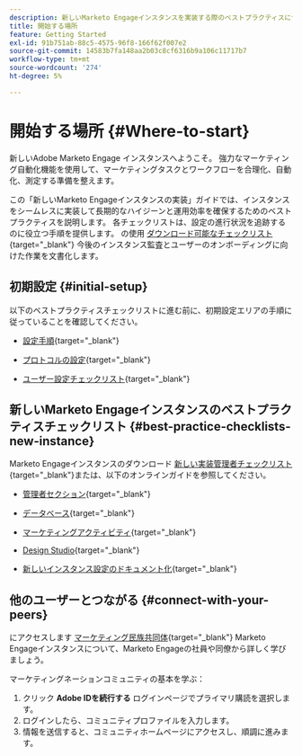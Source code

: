 ```yaml
---
description: 新しいMarketo Engageインスタンスを実装する際のベストプラクティスについて説明します。 実行されたを追跡すると、Marketo Engageを最大限に活用し、インスタンスを設定して、長期的な衛生状態と効率性を確保できます。 新しいインスタンスに移動する新しい管理者は、これらのガイドを使用して焦点を当て、整理しておきます。
title: 開始する場所
feature: Getting Started
exl-id: 91b751ab-88c5-4575-96f8-166f62f007e2
source-git-commit: 14583b7fa148aa2b03c8cf6316b9a106c11717b7
workflow-type: tm+mt
source-wordcount: '274'
ht-degree: 5%

---
```


# 開始する場所 {#Where-to-start}

新しいAdobe Marketo Engage インスタンスへようこそ。 強力なマーケティング自動化機能を使用して、マーケティングタスクとワークフローを合理化、自動化、測定する準備を整えます。

この「新しいMarketo Engageインスタンスの実装」ガイドでは、インスタンスをシームレスに実装して長期的なハイジーンと運用効率を確保するためのベストプラクティスを説明します。 各チェックリストは、設定の進行状況を追跡するのに役立つ手順を提供します。 の使用 [ダウンロード可能なチェックリスト](/help/marketo/getting-started/inheriting-a-marketo-engage-instance/assets/adobe-marketo-engage-new-instance-admin-checklist.xlsx){target="_blank"} 今後のインスタンス監査とユーザーのオンボーディングに向けた作業を文書化します。

## 初期設定 {#initial-setup}

以下のベストプラクティスチェックリストに進む前に、初期設定エリアの手順に従っていることを確認してください。

* [設定手順](/help/marketo/getting-started/initial-setup/initial-setup-tasks.md){target="_blank"}

* [プロトコルの設定](/help/marketo/getting-started/initial-setup/initial-setup-tasks.md){target="_blank"}

* [ユーザー設定チェックリスト](/help/marketo/getting-started/initial-setup/user-setup.md){target="_blank"}

## 新しいMarketo Engageインスタンスのベストプラクティスチェックリスト {#best-practice-checklists-new-instance}

Marketo Engageインスタンスのダウンロード [新しい実装管理者チェックリスト](/help/marketo/getting-started/inheriting-a-marketo-engage-instance/assets/adobe-marketo-engage-new-instance-admin-checklist.xlsx){target="_blank"}または、以下のオンラインガイドを参照してください。

* [管理者セクション](/help/marketo/getting-started/implementing-a-new-marketo-engage-instance/admin-section-checklist.md){target="_blank"}

* [データベース](/help/marketo/getting-started/implementing-a-new-marketo-engage-instance/database-checklist.md){target="_blank"}

* [マーケティングアクティビティ](/help/marketo/getting-started/implementing-a-new-marketo-engage-instance/marketing-activities-checklist.md){target="_blank"}

* [Design Studio](/help/marketo/getting-started/implementing-a-new-marketo-engage-instance/design-studio-checklist.md){target="_blank"}

* [新しいインスタンス設定のドキュメント化](/help/marketo/getting-started/implementing-a-new-marketo-engage-instance/document-your-setup.md){target="_blank"}

## 他のユーザーとつながる {#connect-with-your-peers}

にアクセスします [マーケティング民族共同体](https://nation.marketo.com/){target="_blank"} Marketo Engageインスタンスについて、Marketo Engageの社員や同僚から詳しく学びましょう。

マーケティングネーションコミュニティの基本を学ぶ：

1. クリック **Adobe IDを続行する** ログインページでプライマリ購読を選択します。
1. ログインしたら、コミュニティプロファイルを入力します。
1. 情報を送信すると、コミュニティホームページにアクセスし、順調に進みます。
